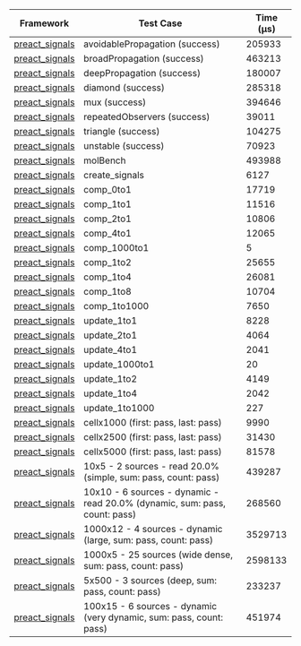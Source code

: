 | Framework | Test Case | Time (μs) |
| --- | --- | --- |
| [preact_signals](https://pub.dev/packages/preact_signals) | avoidablePropagation (success) | 205933 |
| [preact_signals](https://pub.dev/packages/preact_signals) | broadPropagation (success) | 463213 |
| [preact_signals](https://pub.dev/packages/preact_signals) | deepPropagation (success) | 180007 |
| [preact_signals](https://pub.dev/packages/preact_signals) | diamond (success) | 285318 |
| [preact_signals](https://pub.dev/packages/preact_signals) | mux (success) | 394646 |
| [preact_signals](https://pub.dev/packages/preact_signals) | repeatedObservers (success) | 39011 |
| [preact_signals](https://pub.dev/packages/preact_signals) | triangle (success) | 104275 |
| [preact_signals](https://pub.dev/packages/preact_signals) | unstable (success) | 70923 |
| [preact_signals](https://pub.dev/packages/preact_signals) | molBench | 493988 |
| [preact_signals](https://pub.dev/packages/preact_signals) | create_signals | 6127 |
| [preact_signals](https://pub.dev/packages/preact_signals) | comp_0to1 | 17719 |
| [preact_signals](https://pub.dev/packages/preact_signals) | comp_1to1 | 11516 |
| [preact_signals](https://pub.dev/packages/preact_signals) | comp_2to1 | 10806 |
| [preact_signals](https://pub.dev/packages/preact_signals) | comp_4to1 | 12065 |
| [preact_signals](https://pub.dev/packages/preact_signals) | comp_1000to1 | 5 |
| [preact_signals](https://pub.dev/packages/preact_signals) | comp_1to2 | 25655 |
| [preact_signals](https://pub.dev/packages/preact_signals) | comp_1to4 | 26081 |
| [preact_signals](https://pub.dev/packages/preact_signals) | comp_1to8 | 10704 |
| [preact_signals](https://pub.dev/packages/preact_signals) | comp_1to1000 | 7650 |
| [preact_signals](https://pub.dev/packages/preact_signals) | update_1to1 | 8228 |
| [preact_signals](https://pub.dev/packages/preact_signals) | update_2to1 | 4064 |
| [preact_signals](https://pub.dev/packages/preact_signals) | update_4to1 | 2041 |
| [preact_signals](https://pub.dev/packages/preact_signals) | update_1000to1 | 20 |
| [preact_signals](https://pub.dev/packages/preact_signals) | update_1to2 | 4149 |
| [preact_signals](https://pub.dev/packages/preact_signals) | update_1to4 | 2042 |
| [preact_signals](https://pub.dev/packages/preact_signals) | update_1to1000 | 227 |
| [preact_signals](https://pub.dev/packages/preact_signals) | cellx1000 (first: pass, last: pass) | 9990 |
| [preact_signals](https://pub.dev/packages/preact_signals) | cellx2500 (first: pass, last: pass) | 31430 |
| [preact_signals](https://pub.dev/packages/preact_signals) | cellx5000 (first: pass, last: pass) | 81578 |
| [preact_signals](https://pub.dev/packages/preact_signals) | 10x5 - 2 sources - read 20.0% (simple, sum: pass, count: pass) | 439287 |
| [preact_signals](https://pub.dev/packages/preact_signals) | 10x10 - 6 sources - dynamic - read 20.0% (dynamic, sum: pass, count: pass) | 268560 |
| [preact_signals](https://pub.dev/packages/preact_signals) | 1000x12 - 4 sources - dynamic (large, sum: pass, count: pass) | 3529713 |
| [preact_signals](https://pub.dev/packages/preact_signals) | 1000x5 - 25 sources (wide dense, sum: pass, count: pass) | 2598133 |
| [preact_signals](https://pub.dev/packages/preact_signals) | 5x500 - 3 sources (deep, sum: pass, count: pass) | 233237 |
| [preact_signals](https://pub.dev/packages/preact_signals) | 100x15 - 6 sources - dynamic (very dynamic, sum: pass, count: pass) | 451974 |
